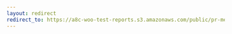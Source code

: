 ```yaml
---
layout: redirect
redirect_to: https://a8c-woo-test-reports.s3.amazonaws.com/public/pr-merge/38536/api/index.html
---
```

